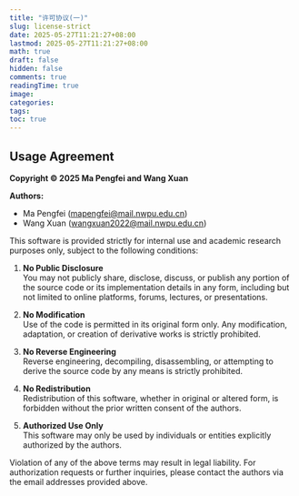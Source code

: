 ```yaml
---
title: "许可协议(一)"
slug: license-strict
date: 2025-05-27T11:21:27+08:00
lastmod: 2025-05-27T11:21:27+08:00
math: true
draft: false
hidden: false
comments: true
readingTime: true
image:
categories:
tags:
toc: true
---
```


## Usage Agreement

**Copyright © 2025 Ma Pengfei and Wang Xuan**

**Authors:**  
- Ma Pengfei ([mapengfei@mail.nwpu.edu.cn](mailto:mapengfei@mail.nwpu.edu.cn))  
- Wang Xuan ([wangxuan2022@mail.nwpu.edu.cn](mailto:wangxuan2022@mail.nwpu.edu.cn))  

This software is provided strictly for internal use and academic research purposes only, subject to the following conditions:

1. **No Public Disclosure**  
   You may not publicly share, disclose, discuss, or publish any portion of the source code or its implementation details in any form, including but not limited to online platforms, forums, lectures, or presentations.

2. **No Modification**  
   Use of the code is permitted in its original form only. Any modification, adaptation, or creation of derivative works is strictly prohibited.

3. **No Reverse Engineering**  
   Reverse engineering, decompiling, disassembling, or attempting to derive the source code by any means is strictly prohibited.

4. **No Redistribution**  
   Redistribution of this software, whether in original or altered form, is forbidden without the prior written consent of the authors.

5. **Authorized Use Only**  
   This software may only be used by individuals or entities explicitly authorized by the authors.

Violation of any of the above terms may result in legal liability. For authorization requests or further inquiries, please contact the authors via the email addresses provided above.
